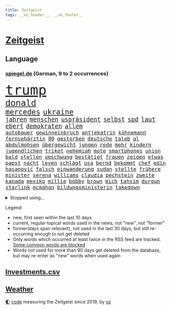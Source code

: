 ```yaml
---
title: Zeitgeist
tags: __no_header__, __no_footer__
---
```


# [Zeitgeist](https://oliz.io/zeitgeist/)

## Language

<h3><a href="https://www.spiegel.de" target="_blank">spiegel.de</a> (German, 9 to 2 occurrences)</h3>
<p style="font-family:monospace">
<span style="font-size:32pt"><a href="news_links.html#trump" class="current">trump</a></span>
<br>
<span style="font-size:20pt"><a href="news_links.html#donald" class="current">donald</a></span>
<br>
<span style="font-size:17pt"><a href="news_links.html#mercedes" class="current">mercedes</a></span>
<span style="font-size:17pt"><a href="news_links.html#ukraine" class="current">ukraine</a></span>
<br>
<span style="font-size:14pt"><a href="news_links.html#jahren" class="current">jahren</a></span>
<span style="font-size:14pt"><a href="news_links.html#menschen" class="current">menschen</a></span>
<span style="font-size:14pt"><a href="news_links.html#uspräsident" class="current">uspräsident</a></span>
<span style="font-size:14pt"><a href="news_links.html#selbst" class="current">selbst</a></span>
<span style="font-size:14pt"><a href="news_links.html#spd" class="current">spd</a></span>
<span style="font-size:14pt"><a href="news_links.html#laut" class="current">laut</a></span>
<span style="font-size:14pt"><a href="news_links.html#ebert" class="new">ebert</a></span>
<span style="font-size:14pt"><a href="news_links.html#demokraten" class="current">demokraten</a></span>
<span style="font-size:14pt"><a href="news_links.html#allem" class="current">allem</a></span>
<br>
<span style="font-size:12pt"><a href="news_links.html#autobauer" class="current">autobauer</a></span>
<span style="font-size:12pt"><a href="news_links.html#gewinneinbruch" class="new">gewinneinbruch</a></span>
<span style="font-size:12pt"><a href="news_links.html#antjekatrin" class="new">antjekatrin</a></span>
<span style="font-size:12pt"><a href="news_links.html#kühnemann" class="new">kühnemann</a></span>
<span style="font-size:12pt"><a href="news_links.html#fernsehärztin" class="new">fernsehärztin</a></span>
<span style="font-size:12pt"><a href="news_links.html#80" class="current">80</a></span>
<span style="font-size:12pt"><a href="news_links.html#gestorben" class="current">gestorben</a></span>
<span style="font-size:12pt"><a href="news_links.html#deutsche" class="current">deutsche</a></span>
<span style="font-size:12pt"><a href="news_links.html#taleb" class="current">taleb</a></span>
<span style="font-size:12pt"><a href="news_links.html#al" class="current">al</a></span>
<span style="font-size:12pt"><a href="news_links.html#abdulmohsen" class="current">abdulmohsen</a></span>
<span style="font-size:12pt"><a href="news_links.html#übergewicht" class="new">übergewicht</a></span>
<span style="font-size:12pt"><a href="news_links.html#jungen" class="current">jungen</a></span>
<span style="font-size:12pt"><a href="news_links.html#rede" class="current">rede</a></span>
<span style="font-size:12pt"><a href="news_links.html#mehr" class="current">mehr</a></span>
<span style="font-size:12pt"><a href="news_links.html#kindern" class="current">kindern</a></span>
<span style="font-size:12pt"><a href="news_links.html#jugendlichen" class="current">jugendlichen</a></span>
<span style="font-size:12pt"><a href="news_links.html#trikot" class="current">trikot</a></span>
<span style="font-size:12pt"><a href="news_links.html#nehemiah" class="new">nehemiah</a></span>
<span style="font-size:12pt"><a href="news_links.html#mote" class="new">mote</a></span>
<span style="font-size:12pt"><a href="news_links.html#smartphones" class="current">smartphones</a></span>
<span style="font-size:12pt"><a href="news_links.html#union" class="current">union</a></span>
<span style="font-size:12pt"><a href="news_links.html#bald" class="current">bald</a></span>
<span style="font-size:12pt"><a href="news_links.html#stellen" class="current">stellen</a></span>
<span style="font-size:12pt"><a href="news_links.html#umschwung" class="new">umschwung</a></span>
<span style="font-size:12pt"><a href="news_links.html#bestätigt" class="current">bestätigt</a></span>
<span style="font-size:12pt"><a href="news_links.html#frauen" class="current">frauen</a></span>
<span style="font-size:12pt"><a href="news_links.html#zeigen" class="current">zeigen</a></span>
<span style="font-size:12pt"><a href="news_links.html#etwas" class="current">etwas</a></span>
<span style="font-size:12pt"><a href="news_links.html#papst" class="current">papst</a></span>
<span style="font-size:12pt"><a href="news_links.html#nacht" class="current">nacht</a></span>
<span style="font-size:12pt"><a href="news_links.html#leyen" class="current">leyen</a></span>
<span style="font-size:12pt"><a href="news_links.html#schlägt" class="current">schlägt</a></span>
<span style="font-size:12pt"><a href="news_links.html#usa" class="current">usa</a></span>
<span style="font-size:12pt"><a href="news_links.html#bernd" class="current">bernd</a></span>
<span style="font-size:12pt"><a href="news_links.html#bekommt" class="current">bekommt</a></span>
<span style="font-size:12pt"><a href="news_links.html#chef" class="current">chef</a></span>
<span style="font-size:12pt"><a href="news_links.html#edin" class="new">edin</a></span>
<span style="font-size:12pt"><a href="news_links.html#hasanović" class="new">hasanović</a></span>
<span style="font-size:12pt"><a href="news_links.html#falsch" class="current">falsch</a></span>
<span style="font-size:12pt"><a href="news_links.html#einwanderung" class="current">einwanderung</a></span>
<span style="font-size:12pt"><a href="news_links.html#sudan" class="current">sudan</a></span>
<span style="font-size:12pt"><a href="news_links.html#stellte" class="current">stellte</a></span>
<span style="font-size:12pt"><a href="news_links.html#frühere" class="current">frühere</a></span>
<span style="font-size:12pt"><a href="news_links.html#minister" class="current">minister</a></span>
<span style="font-size:12pt"><a href="news_links.html#serena" class="current">serena</a></span>
<span style="font-size:12pt"><a href="news_links.html#williams" class="current">williams</a></span>
<span style="font-size:12pt"><a href="news_links.html#claudia" class="current">claudia</a></span>
<span style="font-size:12pt"><a href="news_links.html#pechstein" class="new">pechstein</a></span>
<span style="font-size:12pt"><a href="news_links.html#zweite" class="current">zweite</a></span>
<span style="font-size:12pt"><a href="news_links.html#kanada" class="current">kanada</a></span>
<span style="font-size:12pt"><a href="news_links.html#mexiko" class="current">mexiko</a></span>
<span style="font-size:12pt"><a href="news_links.html#millie" class="current">millie</a></span>
<span style="font-size:12pt"><a href="news_links.html#bobby" class="current">bobby</a></span>
<span style="font-size:12pt"><a href="news_links.html#brown" class="current">brown</a></span>
<span style="font-size:12pt"><a href="news_links.html#mich" class="current">mich</a></span>
<span style="font-size:12pt"><a href="news_links.html#tahsim" class="current">tahsim</a></span>
<span style="font-size:12pt"><a href="news_links.html#durgun" class="current">durgun</a></span>
<span style="font-size:12pt"><a href="news_links.html#starlink" class="current">starlink</a></span>
<span style="font-size:12pt"><a href="news_links.html#mcmahon" class="new">mcmahon</a></span>
<span style="font-size:12pt"><a href="news_links.html#bildungsministerin" class="new">bildungsministerin</a></span>
<span style="font-size:12pt"><a href="news_links.html#takedown" class="new">takedown</a></span>
</p>
<details>
<summary>Stopped using...</summary>
<p class="former" style="font-size:12pt">
corona(1594) pandemie(1592) sänger(1592) chelsea(1591) heißt(1591) pakistan(1591) queen(1591) angebliche(1590) anwalt(1590) daraufhin(1590) leichter(1590) präsentieren(1590) belarus(1589) entwurf(1589) gerichtshof(1589) unbekannten(1589) angeklagter(1588) engagement(1588) infektion(1588) rufen(1588) ausländische(1587) begründung(1587) gefasst(1587) konfrontiert(1587) verkehrsminister(1587) vorsitzende(1587) landesregierung(1586) sicherheitskräfte(1586) stolz(1586) 2018(1585) 75(1585) besetzt(1585) eindruck(1585) fotos(1585) heftig(1585) militärs(1585) rezept(1585) bayerns(1584) forderung(1584) fußballprofi(1584) kanzleramt(1584) niederlanden(1584) paul(1584) sache(1584) venezuela(1584) 6(1583) polens(1583) unglück(1583) weltweite(1583) wirkung(1583) blockieren(1582) lebte(1582) riss(1582) vorübergehend(1582) 50000(1581) besucher(1581) löste(1581) fußballer(1580) verurteilte(1580) verstärkt(1579) wiederholt(1579) klubs(1578) restaurants(1578) schnitt(1578) trainiert(1577) welchen(1577) rekord(1576) fachleute(1575) mangel(1575) geschäftsführer(1574) vorgaben(1574) milliarde(1573) satz(1573) starker(1573) erfolgreichsten(1572) mehrerer(1572) skeptisch(1571) wachstum(1571) em(1570) holocaust(1570) trauert(1565) bäume(1564) drängen(1564) streitet(1563) gouverneur(1561) umgeht(1561) handy(1560) favorit(1558) abhängig(1554) abstieg(1554) schock(1554) foto(1544) plattform(1534) hitler(1521) last(1518) vormarsch(1466) kolumbien(1340) schrumpft(1322) kilogramm(1317) zugestimmt(1306) las(1296) börsen(1264) wissing(1262) ampelkoalition(1240) eingeführt(1225) regierungschefin(1217) gestört(1190) kompromiss(1166) sank(1166) verschiedenen(1164) inhalte(1128) afrikanischen(1114) fake(1106) brüder(1101) versagen(1093) samt(1090) brandenburger(1071) 34(1066) kriegsverbrechen(1064) nationalelf(1046) fox(1041) anschuldigungen(1028) hitze(1005) konzerte(1002) debattiert(992) osnabrück(975) veröffentlichen(973) geste(962) schwächelt(952) digitale(946) revolution(930) offizielle(925) entkommen(910) angeblicher(889) ereignet(887) nationaltrainer(878) begegnung(873) irland(869) 300000(860) knappe(857) männliche(857) gesprengt(821) verbrenner(815) lauter(805) jahresbeginn(796) größeren(792) baden(745) unruhe(734) lieferte(721) instituts(714) gen(697) pen(695) optionen(693) betrunkener(685) angerichtet(684) arbeitskräfte(682) gründung(678) victor(666) festival(665) samuel(660) gelernt(645) gelände(632) mohammed(626) ford(616) zahlungen(614) errichtet(608) ralf(607) renommierten(607) unterschied(607) 2013(600) basis(599) überlegen(596) stellenabbau(595) pass(588) stockt(586) vormittag(583) politikerinnen(579) julia(573) sicherheitsmaßnahmen(573) seele(572) football(569) nächster(562) geöffnet(559) zweifelt(549) american(535) harald(533) erwachsenen(528) dient(527) reformiert(524) onkel(523) rotes(521) qualifikation(515) zurückhaltend(513) verfolgte(511) mehrmals(508) darstellung(506) emily(506) verschickt(504) singen(500) duo(497) kundgebungen(496) version(492) versuche(483) böse(482) kundgebung(482) nominierung(480) streifenwagen(479) schmerzen(477) gazastreifens(475) bestätigte(474) hamasgeiseln(474) lustig(473) versammelt(462) aufwand(456) bettina(456) empfehlungen(456) freitagmorgen(455) einschnitte(453) staatsanwälte(453) erfahrung(451) signalisiert(450) hamasmassaker(447) geräten(446) ließe(441) geheimnisse(439) bedrängnis(438) kontrolliert(438) demnächst(432) simon(430) religiösen(428) befand(427) paare(425) billie(424) positives(424) dubai(423) ermittlungsverfahren(421) ambitionen(420) gerungen(420) riesigen(420) catherine(418) mehrfamilienhaus(416) teamkollegen(416) starkwatzinger(413) behandlung(412) verstößt(412) operation(411) gezahlt(410) machtwechsel(409) wahr(404) le(402) firmenchef(401) pazifik(399) sendet(399) niemals(392) lily(390) michel(390) anhörung(387) kinos(386) spannend(386) satelliten(385) heiraten(377) marken(377) potsdamer(375) prallte(375) nationalsozialismus(371) erleichtert(367) jena(367) konzept(367) zurückziehen(367) pferd(366) vizepräsidentin(366) sportlichen(363) häusern(362) befragt(357) zoo(357) 74(354) chinesisches(354) dein(353) rasch(353) ideologie(352) andy(349) dortmunds(347) autofahrerin(346) kreativ(342) schülerinnen(341) restaurant(340) beruflich(338) entlang(335) marihuana(333) fehlern(331) laufende(329) ali(328) bomben(328) porträt(327) stemmt(327) vermont(326) drittes(322) kulissen(322) trümmer(321) rechtsradikale(320) spielten(317) vegane(314) paket(313) sehe(312) depressive(311) größtes(311) iga(311) świątek(311) eilish(309) heimatland(308) netzwerke(308) straßenbahn(306) türen(303) abgeschoben(302) bahnstrecke(299) norwegische(299) verlobung(299) versuchter(298) autobranche(295) mischt(295) technischen(295) verspielt(295) ablauf(293) quartal(290) akzeptieren(288) betrachtet(287) euphorie(287) jessica(287) nachfolgerin(287) kundschaft(285) landeten(282) flüchtlingslager(278) stationierung(278) forschenden(277) leitete(277) polarisiert(274) unbekanntes(274) tischtennis(272) ausbreitung(269) verschärfung(269) amerikanerin(267) begleitung(263) inszenieren(263) flick(262) hansi(262) staatsbesuch(262) albanien(261) auseinandersetzungen(261) derartige(261) happy(261) steven(261) weltkriegs(260) meisterin(254) gewaltsamen(252) rekordsumme(252) jubelt(251) irgendwann(247) wussten(247) aufgetreten(245) bezahlbare(245) seltenen(244) geschäftsmann(243) smith(243) franken(241) außenseiter(240) linkenchefin(240) ross(240) einreiseverbot(238) mitleid(238) redaktion(238) harris(237) kamala(237) nachträglich(237) behält(236) schult(233) verstärken(233) beschleunigt(231) durchaus(231) arabische(230) friseur(229) genießt(229) popsängerin(229) rutschte(229) vergewaltigte(229) gekämpft(228) mob(227) wählten(225) beziehen(224) şahin(224) flohen(223) homeoffice(222) demokrat(221) selbstzweifel(220) ausgetreten(218) überprüft(218) 41(217) behauptungen(217) dämpfer(214) spacex(214) flughafens(213) eiszeit(208) verstorben(207) löschen(206) verwüstung(206) anlegern(205) richtungen(204) transport(204) unsicherheit(203) baywa(200) merkt(200) rechtsextrem(200) notfalls(199) verbandschef(199) coronavirus(198) ordnen(197) görlitz(196) zwillinge(196) lehrt(195) erweist(194) änderung(194) jones(193) nationalistische(192) sitzung(192) vandalismus(192) 81(191) vertretern(191) zäsur(190) caroline(189) transformation(189) verfängt(189) ausbrechen(187) ifoindex(186) schwerin(186) symbole(186) staatsoberhaupt(185) todesfälle(185) weint(184) eisbären(182) geschlecht(182) ceo(180) lukaschenko(180) verfolgungsjagd(180) würdigte(180) paralympics(179) charts(178) ohren(178) gelegentlich(177) portugals(177) verhängen(177) süchtig(172) anhängern(170) gíslason(170) rückführungen(170) expartner(168) gange(168) gegenangriff(168) streichung(168) aufarbeiten(167) aufwachsen(167) intelligente(167) spieltag(167) medikamenten(165) waffenhilfe(165) überwachen(165) libyen(163) parallelen(163) unterbringung(163) variante(163) erstaunliche(162) ladesäulen(162) schwerdtner(162) spektakulärer(162) pakistanischen(161) gegenden(160) lobende(160) peinliche(160) absender(159) winkt(159) langsamer(158) parteifreund(158) benötigen(157) bruchteil(155) cem(155) cybertruck(155) einzelnen(155) isabella(155) quentin(155) tarantino(155) verwickelt(155) özdemir(155) markige(153) schwanken(153) storm(152) zulässig(152) gelangen(151) teller(151) udo(151) autoritäre(149) rebecca(149) usbundesstaaten(149) hugo(148) auswärtssieg(147) dauerten(147) gewehrt(147) liebhaber(147) politologe(147) recherchen(147) stärkt(147) 02(146) karina(146) mathe(146) wahlleiter(146) erholung(144) wesentlich(144) frohms(143) heilige(143) merle(143) torhüterin(143) bka(141) durchzuführen(141) bundespräsidenten(140) hama(140) jordanien(140) katastrophal(140) dokumenten(139) produzentin(139) olivenöl(138) pamela(138) verschwörungstheoretiker(138) befragten(137) nathalie(137) schlugen(137) bauwerks(136) milizionäre(136) unosicherheitsrat(136) alljährlich(135) ausgehen(135) krefeld(135) usgeschäft(134) entschärft(133) irgendwie(133) saintgermain(133) segnet(133) u(133) weihnachten(132) ängste(131) hasskommentare(129) wortwahl(129) kommandeur(128) eineinhalb(127) kühl(127) week(127) aussterben(126) designierte(126) einfamilienhaus(126) drastischen(125) gelbrot(125) krankenstand(125) everest(124) güterzug(124) inhalten(124) adhs(123) palästinenserhilfswerk(123) paula(123) stromanbieter(123) unrwa(123) asylanträge(122) minimal(122) vegas(122) veranstaltungen(122) hilflos(121) parker(121) photographer(120) regierungserklärung(120) year(120) option(119) tabellenspitze(119) wille(119) autorinnen(118) gegnern(118) hansjoachim(118) votum(118) gedenkt(117) meistgesuchten(116) unbewohnbar(116) anträge(115) schokolade(115) tageszeit(115) ausblick(114) göttingen(114) pearl(114) tanken(113) konsumgeständnis(112) gemeinsamer(111) größeres(111) norbert(111) pflegeversicherung(111) eingriffe(110) nasamission(108) straßenverkehrsordnung(108) dubaischokolade(107) grab(107) meilenstein(107) süßigkeit(107) 80000(106) laschet(106) polizeikontrolle(106) bas(105) bröckeln(105) bärbel(105) odessa(105) unosoldaten(104) australian(103) gewalthilfegesetz(103) leser(103) regierungskrise(103) erinnerungskultur(102) glücksfall(102) grünenparteitag(102) kompetenz(102) erschienen(101) libyer(100) märtyrer(100) absoluter(99) friedman(99) ringt(99) unfallopfer(99) vertreibung(99) koalitionsverhandlungen(98) konzernen(98) regierungsangaben(98) schrittweise(98) kunstfigur(97) mahnmal(97) psychiatrischen(97) selbstbewusst(97) verhängte(97) kippe(96) bedrohungen(95) abgelehnt(94) hinrichtungen(94) merkwürdige(94) spielerin(94) wechseljahren(93) baldigen(92) taurusmarschflugkörper(92) verschlafen(92) arbeitskosten(91) chalamet(91) gedenkveranstaltung(91) lucas(91) milliardenhöhe(91) siegeszug(91) timothée(91) trumpberater(91) bedient(90) erkämpft(90) familienministerin(90) kitzbühel(90) paus(90) emails(89) end(89) installieren(89) jos(88) schwarzweißdenken(88) selbstbestimmungsgesetz(88) tarifrunde(88) verstanden(88) aiwanger(87) computerprogramm(87) et(87) unverständnis(87) erschütterte(86) fußballklub(86) gavin(86) koran(86) koranverbrennung(86) siemens(86) straffrei(86) valeriia(86) überfallen(86) filmindustrie(85) friedensgipfel(85) nutzern(85) rentnerinnen(85) rudolf(85) rückzahlung(85) wahltermin(85) wortbruch(85) zerbrochenen(85) bedeutende(84) cyberstalking(84) durchgeführt(84) dylan(84) feministische(84) spätem(84) trashige(84) abschiebeoffensive(83) ampelaus(83) dhbauswahl(83) grandslamturnier(83) pessimistisch(83) abkehr(82) elektronische(82) funkt(82) provisorische(82) bejubeln(81) brasilianer(81) cousin(81) demontiert(81) energiekrise(81) gasse(81) getrübt(81) heutiger(81) mordurteil(81) vorgezogene(81) annexionspläne(80) fulda(80) mdax(80) urban(80) ussenat(80) anfing(79) ersparten(79) kulturbesitz(79) preußischer(79) unheimliche(79) usmetropole(79) wahlsiegs(79) überlegungen(79) gabbard(78) geschrumpft(78) grenzschutz(78) helm(78) neuesten(78) projekten(78) radsportler(78) tulsi(78) wüteten(78) berüchtigten(77) eignet(77) quälte(77) sparsam(77) wiese(77) aufgeladene(76) gewalttätigen(76) meghan(76) rangnick(76) vereidigung(76) weckruf(76) zocken(76) apotheke(75) gejagt(75) inklusion(75) dringender(74) herrmann(74) hinunter(74) patientenakte(74) royale(74) gestrichen(73) habermas(73) horizont(73) microsofts(73) sanieren(73) amtseinführung(72) beitragserhöhungen(72) festgeld(72) gasthof(72) verfassungswidriger(72) epa(71) ausgeblieben(70) bemerkenswerte(70) cdunaher(70) entwürfe(70) fähigkeiten(70) jugendorganisation(70) karriereplattform(70) landesgericht(70) nikita(70) zulieferern(70) ärmer(70) 2017(69) belagern(69) domenico(69) geschmuggelt(69) sensationeller(69) vierjähriger(69) bankfiliale(68) befassen(68) ne(68) recklinghausen(68) wasserversorgung(68) general(67) mäßigen(67) offizier(67) schmerzt(67) umzingelt(67) 01(66) 800000(66) bestürzung(66) erbarmen(66) jamel(66) mehmet(66) noten(66) produkt(66) tanz(66) umgestürzte(66) verletzlich(66) motive(65) problemlösung(65) spiegelanalyse(65) augenzeugin(64) brutto(64) söldner(64) überraschender(64) business(63) einigte(63) medizinischen(63) rabattpreise(63) skiweltcup(63) werner(63) üppig(63) patientin(62) politico(62) fbichef(61) intakt(61) kash(61) medizinstudium(61) patel(61) ubooten(61) drapatyj(59) generalmajor(59) herausgeber(59) kontrahent(59) mychajlo(59) rätselhafte(59) siegel(59) vorwurfs(59) berühmtester(58) heereschef(58) hergang(58) kostenfrei(58) oscarnominierung(58) sehkraft(58) zurückzugeben(58) befreier(57) continental(57) faire(57) feyenoord(57) kitten(57) lud(57) oberbayern(57) signagründer(57) zocker(57) zündet(57) aufhorchen(56) bali(56) fußballwelt(56) komische(56) wissenschaftlern(56) zurückschicken(56) begnadigt(55) demonstrierten(55) geschäftslage(55) historikers(55) hungerstreik(55) omnipräsent(55) prüfbericht(55) waffenschmiede(55) anweisungen(54) bestandteil(54) militäroperation(54) schreit(53) zwillingstöchter(53) einheimischen(52) erweiterung(52) wicked(52) hartes(51) merlin(51) polzin(51) problemlos(51) sanierung(51) schulschließungen(51) umsturz(51) aurora(50) prinzen(50) rückte(50) supersonic(50) verwirrung(50) videoplattform(50) empfehlen(49) interimstrainer(49) kapitolstürmer(49) parteichefs(49) schlagzeuger(49) umsonst(49) wmvergabe(49) fahrverbot(48) reichensteuer(48) schülern(48) stattgefunden(48) syrerinnen(48) vorschlagen(48) wahlprogramm(48) doug(47) flagge(47) mittelmaß(47) musicalthriller(47) verhandlung(47) ämter(47) adidas(46) craig(46) haushalten(46) kochbücher(46) mufasa(46) scherzt(46) siebenmal(46) tatverdacht(46) verschwörungstheorien(46) adolf(45) begnadigung(45) lausanne(45) produktionen(45) wirtschaftsgemeinschaft(45) zwölfjährigen(45) angetan(44) community(44) enttäuschend(44) politikerdynastie(44) ruhr(44) tilgen(44) varta(44) abruf(43) bundesinnenministerium(43) genderverbot(43) dialog(42) einklagen(42) erdöl(42) ingolstadt(42) jürgens(42) treppe(42) wachsam(42) basiert(41) beurteilen(41) kauflaune(41) stolpert(41) verbraucherstimmung(41) angezogen(40) einkaufszentrum(40) epischer(40) freiwilligen(40) summer(40) verzögert(40) zufriedenstellend(40) begab(39) hammerwerfen(39) heiklen(39) stapel(39) überdies(39) allergie(38) physiker(38) politikwechsel(38) verteuert(38) zentraler(38) 52(37) anstellt(37) bundestagsabgeordneter(37) panamakanal(37) passagiermaschine(37) preisträger(37) ranghohe(37) rod(37) standhält(37) tauschen(37) zubereitung(37) zweifelhaften(37) öffnete(37) ausreichend(36) besitz(36) flugzeugunglück(36) grünenkanzlerkandidat(36) mccartney(36) meldungen(36) passagierflugzeug(36) betrogenen(35) crewmitglieder(35) driftet(35) gesuchten(35) massives(35) solaranlagen(35) ungemach(35) vorteil(35) polizeiinspektion(34) schutzstatus(34) säule(34) drama(33) breites(32) drücken(32) ilka(32) putzen(32) traumata(32) tritten(32) anfassen(31) bastian(31) dominieren(31) eingezogen(31) grenzschützer(31) grenzüberschreitung(31) intime(31) jahrelangen(31) winterkorn(31) royalen(30) schlechtes(30) schneider(30) schottlands(30) schreckt(30) 179(29) 77(29) gerechtigkeit(29) jeju(29) linkenpolitikerin(29) metzgerei(29) olympiagold(29) vermelden(29) vučić(29) abgelaufen(28) angesammelt(28) künstlichen(28) zufälle(28) erweitern(27) gültig(27) hafenstadt(27) salman(27) thüringischen(27) unglaublicher(27) verkaufsverbot(27) viertelfinaleinzug(27) wiege(27) musikalisches(26) plädoyer(26) road(26) schweigegeldaffäre(26) seid(26) tunesien(26) ausscheiden(25) gerecht(25) projizieren(25) verfallen(25) geist(24) jeanmarie(24) kistartup(24) sauna(24) schwarzgrüne(24) symbolpolitik(24) trauerfeier(24) besseres(23) co₂preis(23) gentleman(23) gesetzentwurf(23) schwächsten(23) sondergesandter(23) steiner(23) tomorrow(23) abhängigkeit(22) alternden(22) powell(22) premierministerin(22) reisetipps(22) sechzigerjahren(22) verweigern(22) wettkämpfe(22) aufwendigen(21) behinderte(21) exnationalspieler(21) gläubige(21) grundstück(21) kälte(21) spiegelcartoonisten(21) umbruch(21) weiterführen(21) bedingungslose(20) bränden(20) großfeuer(20) innsbruck(20) kiboom(20) sauer(20) straffreiheit(20) abgrenzen(19) alicesalomonhochschule(19) geimpft(19) parteinachwuchs(19) rivale(19) schleswigholsteins(19) thomasmannhaus(19) verdreht(19) waldbränden(19) besatzung(18) gereicht(18) grönländer(18) kaufe(18) kumbh(18) mela(18) bankrott(17) epische(17) kapitolsturm(17) solardächer(17) völter(17) gebildet(16) gefechten(16) gesundheitsexpertin(16) kimodellen(16) pilger(16) routine(16) verschleiert(16) besorgniserregend(15) brennen(15) einbauen(15) hase(15) sommerspiele(15) sozialbeiträge(15) wirtschaftskompetenz(15) abfahrt(14) chemnitz(14) fireaid(14) früheres(14) hindus(14) kuckuckskind(14) partnerinnen(14) schmeichelhaft(14) sterne(14) uskapitol(14) abfindung(13) bademeister(13) erhärtet(13) kaliforniens(13) newsom(13) offizielles(13) schiffen(13) starbucks(13) tijuana(13) visionen(13) widersacher(13) andrea(12) aufbau(12) friedhof(12) naziherrschaft(12) naziregimes(12) schmilzt(12) verkaufszahlen(12) alhilal(11) davos(11) fahrzeughalter(11) kiste(11) porträtfoto(11) privatjet(11) stores(11) videoapp(11)
</p>
</details>
<p>Legend:
<ul>
<li><span class="new">new</span>, first seen within the last 10 days</li>
<li><span class="current">current</span>, regular topical words used in the news, not "new", not "former"</li>
<li><span class="former">former(days span relevant)</span>, not used in the last 30 days, but still re-occurring enough to not get deleted</li>
<li>Only words which occurred at least twice in the RSS feed are tracked. <a href="language/filters.py">Some common words are blocked</a></li>
<li>Words not used for more than 90 days get deleted from the database, but may re-enter as "new" words when used again</li>
</ul>
</p>

## [Investments](investments.html)[.csv](investments.csv)

## [Weather](weather.html)

<footer>
<a href="javascript:toggleTheme()" class="nav">🌓</a>
<a href="https://github.com/ooz/zeitgeist">code</a> measuring the Zeitgeist since 2019, by <a href="https://oliz.io">oz</a>
</footer>
